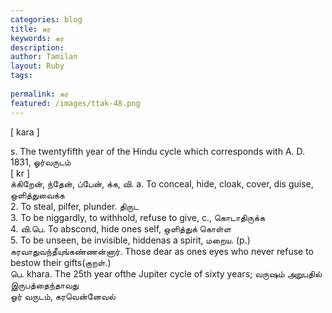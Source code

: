 ```yaml
---
categories: blog
title: கர
keywords: கர
description: 
author: Tamilan
layout: Ruby
tags: 
 
permalink: கர
featured: /images/ttak-48.png
---
```

  
[ kara ]  
  
s. The twentyfifth year of the Hindu cycle which corresponds with A. D. 1831, ஓர்வருடம்  
[ kr ]  
க்கிறேன், ந்தேன், ப்பேன், க்க, வி. a. To conceal, hide, cloak, cover, dis guise, ஒளித்துவைக்க  
2. To steal, pilfer, plunder. திருட  
3. To be niggardly, to withhold, refuse to give, c., கொடாதிருக்க  
4. வி.பெ. To abscond, hide ones self, ஒளித்துக் கொள்ள  
5. To be unseen, be invisible, hiddenas a spirit, மறைய. (p.) கரவாதுவந்தீயுங்கண்ணன்னார். Those dear as ones eyes who never refuse to bestow their gifts(குறள்.)  
பெ. khara. The 25th year ofthe Jupiter cycle of sixty years; வருஷம் அறுபதில் இருபத்தைந்தாவது  
ஓர் வருடம், கரவென்னேவல்